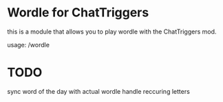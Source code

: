 # Wordle for ChatTriggers
this is a module that allows you to play wordle with the ChatTriggers mod.

usage: /wordle

# TODO
sync word of the day with actual wordle
handle reccuring letters
